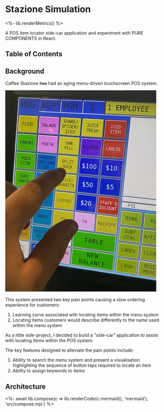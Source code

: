 # Stazione Simulation

<%- lib.renderMetrics() %>

A POS item locator side-car application and experiment with PURE COMPONENTS in React.

## Table of Contents

<!-- START doctoc generated TOC please keep comment here to allow auto update -->
<!-- END doctoc generated TOC please keep comment here to allow auto update -->

## Background

Caffee Stazione ~~has~~ had an aging menu-driven touchscreen POS system.

![Menu screen](/readme-files/menu-screen.jpg)

This system presented two key pain points causing a slow ordering experience for customers:

1. Learning curve associated with locating items within the menu system
2. Locating items customers would describe differently to the name used within the menu system

As a little side-project, I decided to build a "side-car" application to assist with locating items within the POS system.

The key features designed to alleviate the pain points include:

1. Ability to search the menu system and present a visualisation highlighting the sequence of button taps required to locate an item
2. Ability to assign keywords to items

## Architecture

<%- await lib.compose(c => lib.renderCode(c.mermaid(), 'mermaid'), 'src/compose.mjs') %>
